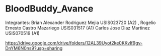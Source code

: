 # BloodBuddy_Avance
Integrantes: Brian Alexander Rodriguez Mejia USIS023720 (A2) , Rogelio Ernesto Castro Mazariego USIS031517 (A1) Carlos Jose Diaz Martinez USIS070519 (A1)

https://drive.google.com/drive/folders/12AL39Uyot2ke0KKvIf9gv-DnYM6N0ns9?usp=sharing
